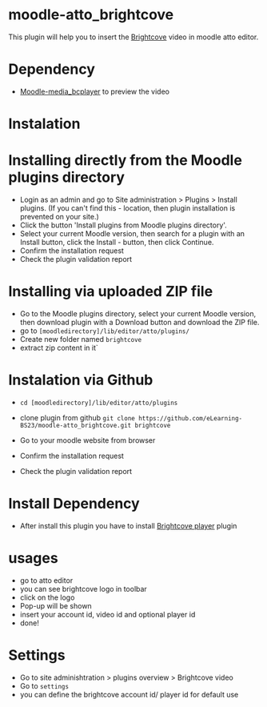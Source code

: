 # moodle-atto_brightcove
This plugin will help you to insert the [Brightcove](https://www.brightcove.com) video in moodle atto editor.

# Dependency 
 - [Moodle-media_bcplayer](https://github.com/eLearning-BS23/moodle-media_bcplayer) to preview the video

# Instalation 

# Installing directly from the Moodle plugins directory
 - Login as an admin and go to Site administration > Plugins > Install plugins. (If you can't find this - location, then plugin installation is prevented on your site.)
 - Click the button 'Install plugins from Moodle plugins directory'.
 - Select your current Moodle version, then search for a plugin with an Install button, click the Install - button, then click Continue.
 - Confirm the installation request
 - Check the plugin validation report

# Installing via uploaded ZIP file
- Go to the Moodle plugins directory, select your current Moodle version, then download plugin with a Download button and download the ZIP file.
- go to `[moodledirectory]/lib/editor/atto/plugins/`
- Create new folder named `brightcove`
- extract zip content in it`

# Instalation via Github
- `cd [moodledirectory]/lib/editor/atto/plugins`
- clone plugin from github `git clone https://github.com/eLearning-BS23/moodle-atto_brightcove.git brightcove`

- Go to your moodle website from browser
- Confirm the installation request
- Check the plugin validation report

# Install Dependency 
- After install this plugin you have to install [Brightcove player](https://github.com/eLearning-BS23/moodle-media_bcplayer) plugin


# usages 
- go to atto editor 
- you can see brightcove logo in toolbar
- click on the logo 
- Pop-up will be shown
- insert your account id, video id and optional player id
- done! 

# Settings

 - Go to site adminishtration > plugins overview > Brightcove video
 - Go to `settings`
 - you can define the brightcove account id/ player id for default use



